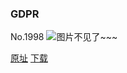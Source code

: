 ### GDPR
No.1998
![图片不见了~~~](https://imgs.xkcd.com/comics/gdpr.png)

[原址](https://xkcd.com//1998) [下载](https://imgs.xkcd.com/comics/gdpr.png)

